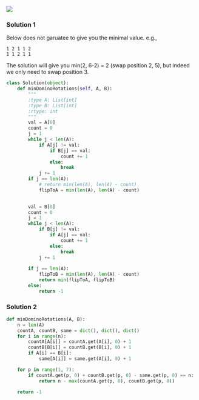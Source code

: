 ![](../images/1007.png)
### Solution 1
Below does not garuatee to give you the minimal value.
e.g., 
```
1 2 1 1 2
1 1 2 1 1
```
The solution will give you min(2, 6-2) = 2 (swap position 2, 5), but indeed we only need to swap position 3.
```python
class Solution(object):
    def minDominoRotations(self, A, B):
        """
        :type A: List[int]
        :type B: List[int]
        :rtype: int
        """
        val = A[0]
        count = 0
        j = 1
        while j < len(A):
            if A[j] != val:
                if B[j] == val:
                    count += 1
                else:
                    break
            j += 1
        if j == len(A):
            # return min(len(A), len(A) - count)
            flipToA = min(len(A), len(A) - count)

        
        val = B[0]
        count = 0
        j = 1
        while j < len(A):
            if B[j] != val:
                if A[j] == val:
                    count += 1
                else:
                    break
            j += 1
        
        if j == len(A):
            flipToB = min(len(A), len(A) - count)
            return min(flipToA, flipToB)
        else:
            return -1           
```
### Solution 2
```python
def minDominoRotations(A, B):
    n = len(A)
    countA, countB, same = dict(), dict(), dict()
    for i in range(n):
        countA[A[i]] = countA.get(A[i], 0) + 1
        countB[B[i]] = countB.get(B[i], 0) + 1
        if A[i] == B[i]:
            same[A[i]] = same.get(A[i], 0) + 1

    for p in range(1, 7):
        if countA.get(p, 0) + countB.get(p, 0) - same.get(p, 0) == n:
            return n - max(countA.get(p, 0), countB.get(p, 0))

    return -1
```